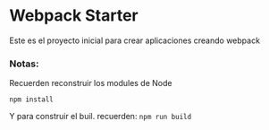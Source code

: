 # Webpack Starter
Este es el proyecto inicial para crear aplicaciones creando webpack

### Notas: 
Recuerden reconstruir los modules de Node

``
npm install
``

Y para construir el buil. recuerden:
``
npm run build
``